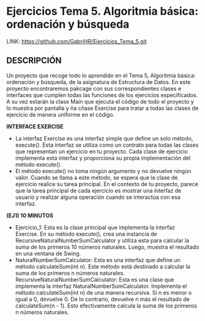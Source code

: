 # Ejercicios Tema 5. Algoritmia básica: ordenación y búsqueda

LINK: https://github.com/GabriHR/Ejercicios_Tema_5.git

## DESCRIPCIÓN

Un proyecto que recoge todo lo aprendido en el Tema 5, Algoritmia básica: ordenación y búsqueda, de la asignatura de Estructura de Datos. En este proyecto encontraremos pakcage con sus correspondientes clases e interfaces que cumplen todas las funciones de los ejercicios específicados. A su vez estarán la clase Main que ejecuta el código de todo el proyecto y lo muestra por pantalla y ña cñase Exercise para tratar a todas las clases de ejercicio de manera uniforme en el código.

__INTERFACE EXERCISE__

- La interfaz Exercise es una interfaz simple que define un solo método, execute(). Esta interfaz se utiliza como un contrato para todas las clases que representan un ejercicio en tu proyecto. Cada clase de ejercicio implementa esta interfaz y proporciona su propia implementación del método execute().
- El método execute() no toma ningún argumento y no devuelve ningún valor. Cuando se llama a este método, se espera que la clase de ejercicio realice su tarea principal. En el contexto de tu proyecto, parece que la tarea principal de cada ejercicio es mostrar una interfaz de usuario y realizar alguna operación cuando se interactúa con esa interfaz.

__(EJ1) 10 MINUTOS__

- Ejercicio_1: Esta es la clase principal que implementa la interfaz Exercise. En su método execute(), crea una instancia de RecursiveNaturalNumberSumCalculator y utiliza esta para calcular la suma de los primeros 10 números naturales. Luego, muestra el resultado en una ventana de Swing.  
- NaturalNumberSumCalculator: Esta es una interfaz que define un método calculateSum(int n). Este método está destinado a calcular la suma de los primeros n números naturales.  
   RecursiveNaturalNumberSumCalculator: Esta es una clase que implementa la interfaz NaturalNumberSumCalculator. Implementa el método calculateSum(int n) de una manera recursiva. Si n es menor o igual a 0, devuelve 0. De lo contrario, devuelve n más el resultado de calculateSum(n - 1). Esto efectivamente calcula la suma de los primeros n números naturales.

